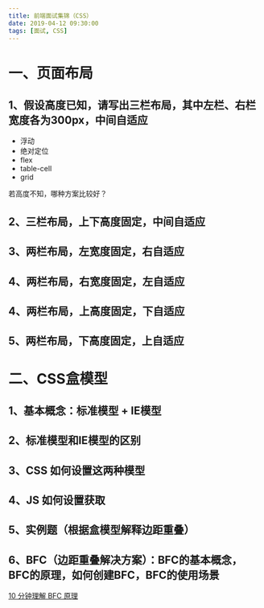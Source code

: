 ```yaml
---
title: 前端面试集锦（CSS）
date: 2019-04-12 09:30:00
tags: [面试, CSS]
---
```


# 一、页面布局
## 1、假设高度已知，请写出三栏布局，其中左栏、右栏宽度各为300px，中间自适应
- 浮动
- 绝对定位
- flex
- table-cell
- grid

若高度不知，哪种方案比较好？

## 2、三栏布局，上下高度固定，中间自适应
## 3、两栏布局，左宽度固定，右自适应
## 4、两栏布局，右宽度固定，左自适应
## 4、两栏布局，上高度固定，下自适应
## 5、两栏布局，下高度固定，上自适应

# 二、CSS盒模型
## 1、基本概念：标准模型 + IE模型
## 2、标准模型和IE模型的区别
## 3、CSS 如何设置这两种模型
## 4、JS 如何设置获取
## 5、实例题（根据盒模型解释边距重叠）
## 6、BFC（边距重叠解决方案）：BFC的基本概念，BFC的原理，如何创建BFC，BFC的使用场景
[10 分钟理解 BFC 原理](https://zhuanlan.zhihu.com/p/25321647)